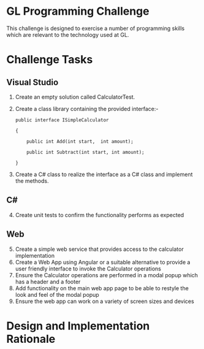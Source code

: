 # GL Programming Challenge

This challenge is designed to exercise a number of programming skills which are relevant to the technology used at GL.

Challenge Tasks
===============
 
Visual Studio
-------------
1.	Create an empty solution called CalculatorTest.
2.	Create a class library containing the provided interface:-

   	<p><code>public interface ISimpleCalculator<br>
    {<br>
        public int Add(int start,  int amount);<br>
        public int Subtract(int start, int amount);<br>
    }<br></code></p>

4.	Create a C# class to realize the interface as a C# class and implement the methods.

C#
--
4.	Create unit tests to confirm the functionality performs as expected

Web
---
5.	Create a simple web service that provides access to the calculator implementation 
6.	Create a Web App using Angular or a suitable alternative to provide a user friendly interface to invoke the Calculator operations
7.	Ensure the Calculator operations are performed in a modal popup which has a header and a footer
8.	Add functionality on the main web app page to be able to restyle the look and feel of the modal popup
9.	Ensure the web app can work on a variety of screen sizes and devices


Design and Implementation Rationale
===================================
